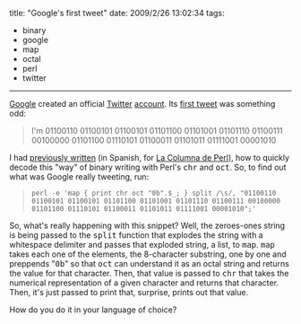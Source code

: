 title: "Google's first tweet"
date: 2009/2/26 13:02:34
tags:
- binary
- google
- map
- octal
- perl
- twitter
---
<a href="http://google.com">Google</a> created an official <a href="http://twitter.com">Twitter</a> <a href="http://twitter.com/google">account</a>. Its <a href="http://twitter.com/google/status/1251523388">first tweet</a> was something odd:
<blockquote><span class="status-body"><span class="entry-content">I'm 01100110 01100101 01100101 01101100 01101001 01101110 01100111 00100000 01101100 01110101 01100011 01101011 01111001 00001010</span></span></blockquote>
I had <a href="http://log.damog.net/2007/10/tip-perl-del-dia-chr-y-oct-en-un-loop-map/">previously written</a> (in Spanish, for <a href="http://log.damog.net/index.php?s=columna+de+perl">La Columna de Perl</a>), how to quickly decode this "way" of binary writing with Perl's <tt>chr</tt> and <tt>oct</tt>. So, to find out what was Google really tweeting, run:
<blockquote>
<code>perl -e 'map { print chr oct "0b".$_; } split /\s/, "01100110 01100101 01100101 01101100 01101001 01101110 01100111 00100000 01101100 01110101 01100011 01101011 01111001 00001010";'</code>
</blockquote>
So, what's really happening with this snippet? Well, the zeroes-ones string is being passed to the <tt>split</tt> function that explodes the string with a whitespace delimiter and passes that exploded string, a list, to <tt>map</tt>. <tt>map</tt> takes each one of the elements, the 8-character substring, one by one and preppends "<tt>0b</tt>" so that <tt>oct</tt> can understand it as an octal string and returns the value for that character. Then, that value is passed to <tt>chr</tt> that takes the numerical representation of a given character and returns that character. Then, it's just passed to print that, surprise, prints out that value.

How do you do it in your language of choice?